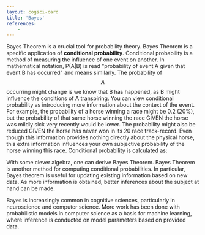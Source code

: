 ```yaml
---
layout: cogsci-card
title: 'Bayes'
references:
    - 
---
```


Bayes Theorem is a crucial tool for probability theory. Bayes Theorem is a specific application of **conditional probability**. Conditional probability is a method of measuring the influence of one event on another. In mathematical notation, P(A|B) is read "probability of event A given that event B has occurred" and means similarly. The probability of $$A$$ occurring might change is we know that B has happened, as B might influence the conditions of A transpiring. You can view conditional probability as introducing more information about the context of the event. For example, the probability of a horse winning a race might be 0.2 (20%), but the probability of that same horse winning the race GIVEN the horse was mildly sick very recently would be lower. The probability might also be reduced GIVEN the horse has never won in its 20 race track-record. Even though this information provides nothing directly about the physical horse, this extra information influences your own subjective probability of the horse winning this race. Conditional probability is calculated as:

With some clever algebra, one can derive Bayes Theorem. Bayes Theorem is another method for computing conditional probabilities. In particular, Bayes theorem is useful for updating existing information based on new data. As more information is obtained, better inferences about the subject at hand can be made.

Bayes is increasingly common in cognitive sciences, particularly in neuroscience and computer science. More work has been done with probabilistic models in computer science as a basis for machine learning, where inference is conducted on model parameters based on provided data.